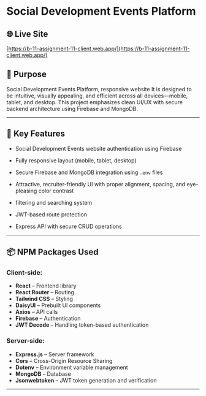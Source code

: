 # Social Development Events Platform

## 🌐 Live Site
[https://b-11-assignment-11-client.web.app/](https://b-11-assignment-11-client.web.app/)

## 🎯 Purpose
Social Development Events Platform, responsive website  It is designed to be intuitive, visually appealing, and efficient across all devices—mobile, tablet, and desktop. This project emphasizes clean UI/UX with secure backend architecture using Firebase and MongoDB.

---

## 🚀 Key Features

- Social Development Events website authentication using Firebase
- Fully responsive layout (mobile, tablet, desktop)

- Secure Firebase and MongoDB integration using `.env` files
- Attractive, recruiter-friendly UI with proper alignment, spacing, and eye-pleasing color contrast
- filtering and searching system
- JWT-based route protection
- Express API with secure CRUD operations

---

## 📦 NPM Packages Used

### Client-side:
- **React** – Frontend library
- **React Router** – Routing
- **Tailwind CSS** – Styling
- **DaisyUI** – Prebuilt UI components
- **Axios** – API calls
- **Firebase** – Authentication
- **JWT Decode** – Handling token-based authentication

### Server-side:
- **Express.js** – Server framework
- **Cors** – Cross-Origin Resource Sharing
- **Dotenv** – Environment variable management
- **MongoDB** – Database
- **Jsonwebtoken** – JWT token generation and verification


---




